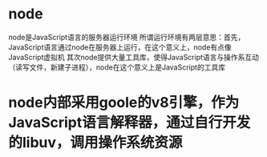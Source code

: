 # node
node是JavaScript语言的服务器运行环境
所谓运行环境有两层意思：首先，JavaScript语言通过node在服务器上运行，在这个意义上，node有点像JavaScript虚拟机
其次node提供大量工具库，使得JavaScript语言与操作系互动（读写文件，新建子进程），node在这个意义上是JavaScript的工具库
# node内部采用goole的v8引擎，作为JavaScript语言解释器，通过自行开发的libuv，调用操作系统资源
#
